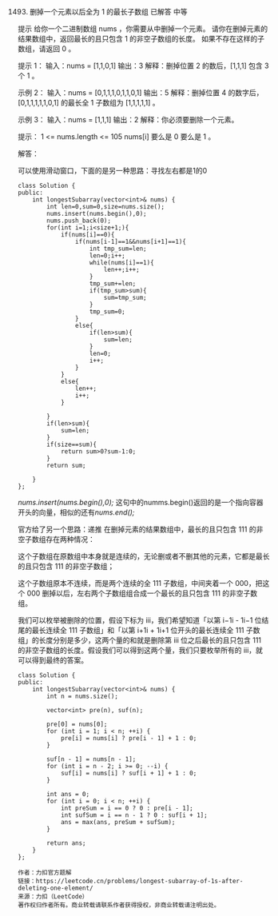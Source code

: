 1493. 删掉一个元素以后全为 1 的最长子数组
已解答
中等

提示
给你一个二进制数组 nums ，你需要从中删掉一个元素。
请你在删掉元素的结果数组中，返回最长的且只包含 1 的非空子数组的长度。
如果不存在这样的子数组，请返回 0 。

提示 1：
输入：nums = [1,1,0,1]
输出：3
解释：删掉位置 2 的数后，[1,1,1] 包含 3 个 1 。

示例 2：
输入：nums = [0,1,1,1,0,1,1,0,1]
输出：5
解释：删掉位置 4 的数字后，[0,1,1,1,1,1,0,1] 的最长全 1 子数组为 [1,1,1,1,1] 。

示例 3：
输入：nums = [1,1,1]
输出：2
解释：你必须要删除一个元素。

提示：
1 <= nums.length <= 105
nums[i] 要么是 0 要么是 1 。


解答：

可以使用滑动窗口，下面的是另一种思路：寻找左右都是1的0
```
class Solution {
public:
    int longestSubarray(vector<int>& nums) {
        int len=0,sum=0,size=nums.size();
        nums.insert(nums.begin(),0);
        nums.push_back(0);
        for(int i=1;i<size+1;){
            if(nums[i]==0){
                if(nums[i-1]==1&&nums[i+1]==1){
                    int tmp_sum=len;
                    len=0;i++;
                    while(nums[i]==1){
                        len++;i++;
                    }
                    tmp_sum+=len;
                    if(tmp_sum>sum){
                        sum=tmp_sum;
                    }
                    tmp_sum=0;
                }
                else{
                    if(len>sum){
                        sum=len;
                    }
                    len=0;
                    i++;
                }
            }
            else{
                len++;
                i++;
            }
            
        }
        if(len>sum){
            sum=len;
        }
        if(size==sum){
            return sum>0?sum-1:0;
        }
        return sum;

    }
};
```

*nums.insert(nums.begin(),0);* 这句中的numms.begin()返回的是一个指向容器开头的向量，相似的还有*nums.end();*



官方给了另一个思路：递推
在删掉元素的结果数组中，最长的且只包含 111 的非空子数组存在两种情况：

这个子数组在原数组中本身就是连续的，无论删或者不删其他的元素，它都是最长的且只包含 111 的非空子数组；

这个子数组原本不连续，而是两个连续的全 111 子数组，中间夹着一个 000，把这个 000 删掉以后，左右两个子数组组合成一个最长的且只包含 111 的非空子数组。

我们可以枚举被删除的位置，假设下标为 iii，我们希望知道「以第 i−1i - 1i−1 位结尾的最长连续全 111 子数组」和「以第 i+1i + 1i+1 位开头的最长连续全 111 子数组」的长度分别是多少，这两个量的和就是删除第 iii 位之后最长的且只包含 111 的非空子数组的长度。假设我们可以得到这两个量，我们只要枚举所有的 iii，就可以得到最终的答案。
```
class Solution {
public:
    int longestSubarray(vector<int>& nums) {
        int n = nums.size();

        vector<int> pre(n), suf(n);

        pre[0] = nums[0];
        for (int i = 1; i < n; ++i) {
            pre[i] = nums[i] ? pre[i - 1] + 1 : 0; 
        }

        suf[n - 1] = nums[n - 1];
        for (int i = n - 2; i >= 0; --i) {
            suf[i] = nums[i] ? suf[i + 1] + 1 : 0;
        }

        int ans = 0;
        for (int i = 0; i < n; ++i) {
            int preSum = i == 0 ? 0 : pre[i - 1];
            int sufSum = i == n - 1 ? 0 : suf[i + 1];
            ans = max(ans, preSum + sufSum);
        }

        return ans;
    }
};

作者：力扣官方题解
链接：https://leetcode.cn/problems/longest-subarray-of-1s-after-deleting-one-element/
来源：力扣（LeetCode）
著作权归作者所有。商业转载请联系作者获得授权，非商业转载请注明出处。
```
